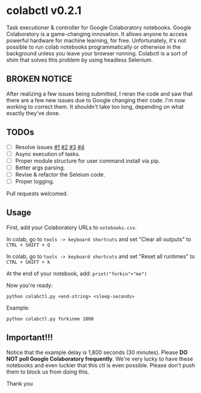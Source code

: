 # colabctl v0.2.1

Task executioner &amp; controller for Google Colaboratory notebooks. Google Colaboratory is a game-changing innovation.
It allows anyone to access powerful hardware for machine learning, for free. Unfortunately, it's not possible to run
colab notebooks programmatically or otherwise in the background unless you leave your browser running. Colabctl is a
sort of shim that solves this problem by using headless Selenium.

## BROKEN NOTICE

After realizing a few issues being submitted, I reran the code and saw that there are a few new issues due to Google
changing their code. I'm now working to correct them. It shouldn't take too long, depending on what exactly they've
done.

## TODOs

- [ ] Resolve issues [#1](https://github.com/TensorTom/colabctl/issues/1) [#2](https://github.com/TensorTom/colabctl/issues/2) [#3](https://github.com/TensorTom/colabctl/issues/3) [#4](https://github.com/TensorTom/colabctl/issues/4)
- [ ] Async execution of tasks.
- [ ] Proper module structure for user command install via pip.
- [ ] Better args parsing.
- [ ] Revise & refactor the Seleium code.
- [ ] Proper logging.

Pull requests welcomed.

## Usage
First, add your Colaboratory URLs to `notebooks.csv`.

In colab, go to `tools -> keyboard shortcuts` and set "Clear all outputs" to `CTRL + SHIFT + Q`

In colab, go to `tools -> keyboard shortcuts` and set "Reset all runtimes" to `CTRL + SHIFT + k`

At the end of your notebook, add: `print("forkin"+"me")`

Now you're ready:

`python colabctl.py <end-string> <sleep-seconds>`

Example:

`python colabctl.py forkinme 1800`

## Important!!!

Notice that the example delay is 1,800 seconds (30 minutes). Please **DO NOT poll Google Colaboratory frequently**.
We're very lucky to have these notebooks and even luckier that this ctl is even possible. Please don't push them to
block us from doing this.

Thank you
